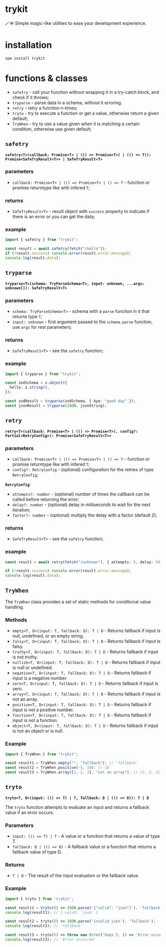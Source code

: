 # trykit

🪄🪖 Simple magic-like utilities to ease your development experience.

# installation

```bash
npm install trykit
```

# functions & classes

- `safetry` - call your function without wrapping it in a try-catch block, and check if it throws;
- `tryparse` - parse data in a schema, without it erroring.
- `retry` - retry a function n-times;
- `tryto` - try to execute a function or get a value, otherwise return a given default;
- `TryWhen` - try to use a value given when it is matching a certain condition, otherwise use given default;

## `safetry`

**`safetry<T>(callback: Promise<T> | (() => Promise<T>) | (() => T)): Promise<SafeTryResult<T>> | SafeTryResult<T>`**

### parameters

- `callback: Promise<T> | (() => Promise<T> | () => T` - function or promise returntype like with infered `T`;

### returns

- `SafeTryResult<T>` - result object with `success` property to indicate if there is an error or you can get the data;

### example

```ts
import { safetry } from "trykit";

const result = await safetry(fetch("/hello"));
if (!result.success) console.error(result.error.message);
console.log(result.data);
```

## `tryparse`

**`tryparse<T>(schema: TryParseSchema<T>, input: unknown, ...args: unknown[]): SafeTryResult<T>`**

### parameters

- `schema: TryParseSchema<T>` - schema with a `parse` function in it that returns type `T`;
- `input: unknown` - first argument passed to the `schema.parse` function, use `args` for rest parameters;

### returns

- `SafeTryResult<T>` - see the `safetry` function;

### example

```ts
import { tryparse } from "trykit";

const zodSchema = z.object({
  hello: z.string(),
});

const zodResult = tryparse(zodSchema, { bye: "good day" });
const jsonResult = tryparse(JSON, jsonString);
```

## `retry`

**`retry<T>(callback: Promise<T> | (() => Promise<T>), config?: Partial<RetryConfig>): Promise<SafeTryResult<T>>`**

### parameters

- `callback: Promise<T> | (() => Promise<T> | () => T` - function or promise returntype like with infered `T`;
- `config?: RetryConfig` - (optional) configuration for the retries of type `RetryConfig`;

**`RetryConfig`**:

- `attempts?: number` - (optional) number of times the callback can be called before returning the error;
- `delay?: number` - (optional) delay in milliseconds to wait for the next iteration;
- `factor?: number` - (optional) multiply the delay with a factor (default 2);

### returns

- `SafeTryResult<T>` - see the `safetry` function;

### example

```ts
const result = await retry(fetch("/unknown"), { attempts: 5, delay: 50, factor: 1 });

if (!result.success) console.error(result.error.message);
console.log(result.data);
```

## `TryWhen`

The `TryWhen` class provides a set of static methods for conditional value handling.

### Methods

- `empty<T, D>(input: T, fallback: D): T | D` - Returns fallback if input is null, undefined, or an empty string.
- `falsy<T, D>(input: T, fallback: D): T | D` - Returns fallback if input is falsy.
- `truthy<T, D>(input: T, fallback: D): T | D` - Returns fallback if input is not truthy.
- `nullish<T, D>(input: T, fallback: D): T | D` - Returns fallback if input is null or undefined.
- `negative<T, D>(input: T, fallback: D): T | D` - Returns fallback if input is a negative number.
- `zero<T, D>(input: T, fallback: D): T | D` - Returns fallback if input is zero.
- `array<T, D>(input: T, fallback: D): T | D` - Returns fallback if input is not an array.
- `positive<T, D>(input: T, fallback: D): T | D` - Returns fallback if input is not a positive number.
- `function<T, D>(input: T, fallback: D): T | D` - Returns fallback if input is not a function.
- `object<T, D>(input: T, fallback: D): T | D` - Returns fallback if input is not an object or is null.

### Example

```typescript
import { TryWhen } from "trykit";

const result1 = TryWhen.empty("", "fallback"); // 'fallback'
const result2 = TryWhen.positive(-5, 10); // 10
const result3 = TryWhen.array([1, 2, 3], "not an array"); // [1, 2, 3]
```

## `tryto`

**`tryto<T, D>(input: (() => T) | T, fallback: D | (() => D)): T | D`**

The `tryto` function attempts to evaluate an input and returns a fallback value if an error occurs.

### Parameters

- `input: (() => T) | T` - A value or a function that returns a value of type T.
- `fallback: D | (() => D)` - A fallback value or a function that returns a fallback value of type D.

### Returns

- `T | D` - The result of the input evaluation or the fallback value.

### Example

```typescript
import { tryto } from 'trykit';

const result1 = tryto(() => JSON.parse('{"valid": "json"}'), 'fallback');
console.log(result1); // { valid: 'json' }

const result2 = tryto(() => JSON.parse('invalid json'), 'fallback');
console.log(result2); // 'fallback'

const result3 = tryto(() => throw new Error('Oops'), () => 'Error occurred');
console.log(result3); // 'Error occurred'
```
